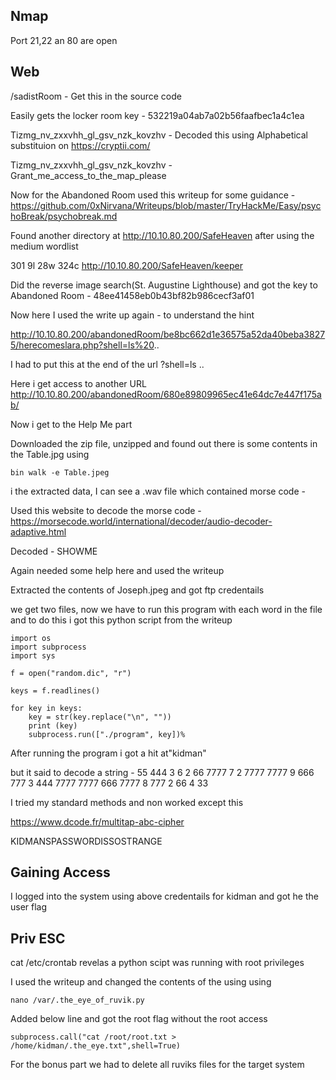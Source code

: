 ## Nmap


Port 21,22 an 80 are open


## Web

/sadistRoom - Get this in the source code


Easily gets the locker room key - 532219a04ab7a02b56faafbec1a4c1ea



Tizmg_nv_zxxvhh_gl_gsv_nzk_kovzhv - Decoded this using Alphabetical substituion on https://cryptii.com/

Tizmg_nv_zxxvhh_gl_gsv_nzk_kovzhv  - Grant_me_access_to_the_map_please


Now for the Abandoned Room used this writeup for some guidance - https://github.com/0xNirvana/Writeups/blob/master/TryHackMe/Easy/psychoBreak/psychobreak.md


Found another directory at http://10.10.80.200/SafeHeaven after using the medium wordlist


301        9l       28w      324c http://10.10.80.200/SafeHeaven/keeper


Did the reverse image search(St. Augustine Lighthouse) and got the key to Abandoned Room - 48ee41458eb0b43bf82b986cecf3af01


Now here I used the write up again - to understand the hint

http://10.10.80.200/abandonedRoom/be8bc662d1e36575a52da40beba38275/herecomeslara.php?shell=ls%20..


I had to put this at the end of the url
?shell=ls ..

Here i get access to another URL 
http://10.10.80.200/abandonedRoom/680e89809965ec41e64dc7e447f175ab/


Now i get to the Help Me part

Downloaded the zip file, unzipped and found out there is some contents in the Table.jpg using

```
bin walk -e Table.jpeg
```

i the extracted data, I can see a .wav file which contained morse code - 

Used this website to decode the morse code - https://morsecode.world/international/decoder/audio-decoder-adaptive.html

Decoded - SHOWME

Again needed some help here and used the writeup

Extracted the contents of Joseph.jpeg and got ftp credentails


we get two files, now we have to run this program with each word in the file and to do this i got this python script from the writeup

```
import os
import subprocess
import sys

f = open("random.dic", "r")

keys = f.readlines()

for key in keys:
	key = str(key.replace("\n", ""))
	print (key)
	subprocess.run(["./program", key])%
```

After running the program i got a hit at"kidman"

but it said to decode a string - 
55 444 3 6 2 66 7777 7 2 7777 7777 9 666 777 3 444 7777 7777 666 7777 8 777 2 66 4 33


I tried my standard methods and non worked except this 

https://www.dcode.fr/multitap-abc-cipher

KIDMANSPASSWORDISSOSTRANGE



## Gaining Access

I logged into the system using above credentails for kidman and got he the user flag

## Priv ESC

cat /etc/crontab revelas a python scipt was running with root privileges

I used the writeup and changed the contents of the using using

```
nano /var/.the_eye_of_ruvik.py
```


Added below line and got the root flag without the root access

```
subprocess.call("cat /root/root.txt > /home/kidman/.the_eye.txt",shell=True)
```


For the bonus part we had to delete all ruviks files for the target system



